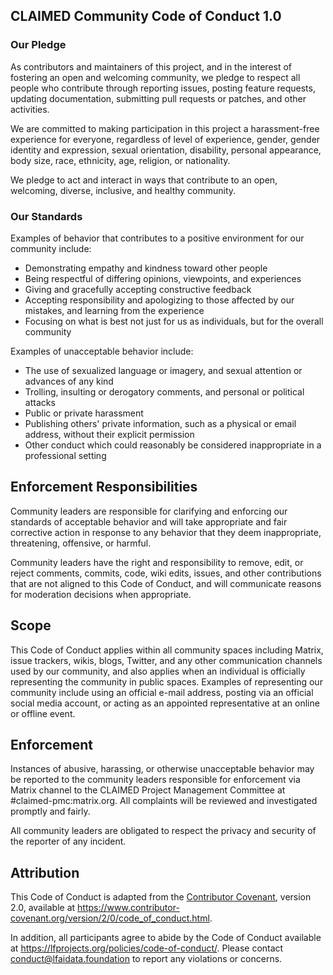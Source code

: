 ## CLAIMED Community Code of Conduct 1.0


### Our Pledge

As contributors and maintainers of this project, and in the interest of fostering
an open and welcoming community, we pledge to respect all people who contribute
through reporting issues, posting feature requests, updating documentation,
submitting pull requests or patches, and other activities.

We are committed to making participation in this project a harassment-free experience for
everyone, regardless of level of experience, gender, gender identity and expression,
sexual orientation, disability, personal appearance, body size, race, ethnicity, age,
religion, or nationality.

We pledge to act and interact in ways that contribute to an open, welcoming, diverse,
inclusive, and healthy community.

### Our Standards

Examples of behavior that contributes to a positive environment for our community include:

* Demonstrating empathy and kindness toward other people
* Being respectful of differing opinions, viewpoints, and experiences
* Giving and gracefully accepting constructive feedback
* Accepting responsibility and apologizing to those affected by our mistakes, and learning from the experience
* Focusing on what is best not just for us as individuals, but for the overall community

Examples of unacceptable behavior include:

* The use of sexualized language or imagery, and sexual attention or
  advances of any kind
* Trolling, insulting or derogatory comments, and personal or political attacks
* Public or private harassment
* Publishing others' private information, such as a physical or email
  address, without their explicit permission
* Other conduct which could reasonably be considered inappropriate in a
  professional setting

## Enforcement Responsibilities

Community leaders are responsible for clarifying and enforcing our standards of acceptable behavior
and will take appropriate and fair corrective action in response to any behavior that they deem
inappropriate, threatening, offensive, or harmful.

Community leaders have the right and responsibility to remove, edit, or reject comments, commits,
code, wiki edits, issues, and other contributions that are not aligned to this Code of Conduct,
and will communicate reasons for moderation decisions when appropriate.

## Scope

This Code of Conduct applies within all community spaces including Matrix, issue trackers, wikis,
blogs, Twitter, and any other communication channels used by our community, and also applies when
an individual is officially representing the community in public spaces. Examples of representing
our community include using an official e-mail address, posting via an official social media account,
or acting as an appointed representative at an online or offline event.

## Enforcement

Instances of abusive, harassing, or otherwise unacceptable behavior may be reported to the community
leaders responsible for enforcement via Matrix channel to the CLAIMED Project Management Committee at
#claimed-pmc:matrix.org. All complaints will be reviewed and investigated promptly and fairly.

All community leaders are obligated to respect the privacy and security of the reporter of any incident.


## Attribution

This Code of Conduct is adapted from the [Contributor Covenant](https://www.contributor-covenant.org/),
version 2.0, available at https://www.contributor-covenant.org/version/2/0/code_of_conduct.html.



In addition, all participants agree to abide by the Code of Conduct available at https://lfprojects.org/policies/code-of-conduct/. 
Please contact conduct@lfaidata.foundation to report any violations or concerns.
